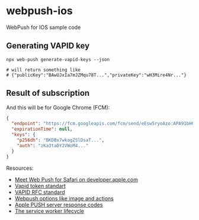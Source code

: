 # webpush-ios
WebPush for IOS sample code


## Generating VAPID key
```shell
npx web-push generate-vapid-keys --json

# will return something like
# {"publicKey":"BAwUJxIa7mJZMqu78T...","privateKey":"wH3Mire4Nr..."}
```

## Result of subscription

And this will be for Google Chrome (FCM):
```json
{
  "endpoint": "https://fcm.googleapis.com/fcm/send/eEsw5ryoAzo:APA91bHC...",
  "expirationTime": null,
  "keys": {
    "p256dh": "BKDBx7wkagZSlDsaT...",
    "auth": "zKa3taDY2VWoM4..."
  }
}
```



Resources:
- [Meet Web Push for Safari on developer.apple.com](https://developer.apple.com/videos/play/wwdc2022/10098/)
- [Vapid token standart](https://blog.mozilla.org/services/2016/08/23/sending-vapid-identified-webpush-notifications-via-mozillas-push-service/)
- [VAPID RFC standard](https://datatracker.ietf.org/doc/html/rfc8292)
- [Webpush options like image and actions](https://developer.mozilla.org/en-US/docs/Web/API/ServiceWorkerRegistration/showNotification)
- [Apple PUSH server response codes](https://developer.apple.com/documentation/usernotifications/sending_web_push_notifications_in_web_apps_and_browsers)
- [The service worker lifecycle](https://web.dev/articles/service-worker-lifecycle)

